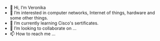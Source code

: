 - 👋 Hi, I’m Veronika
- 👀 I’m interested in computer networks, Internet of things, hardware and some other things.
- 🌱 I’m currently learning Cisco's sertificates.
- 💞️ I’m looking to collaborate on ...
- 📫 How to reach me ...

<!---
1478963Veronikaga/1478963Veronikaga is a ✨ special ✨ repository because its `README.md` (this file) appears on your GitHub profile.
You can click the Preview link to take a look at your changes.
--->
